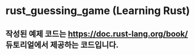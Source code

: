 # rust_guessing_game (Learning Rust)

## 작성된 예제 코드는 https://doc.rust-lang.org/book/ 듀토리얼에서 제공하는 코드입니다.

